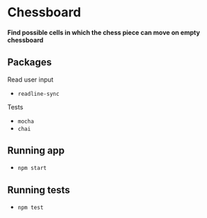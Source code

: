 # Chessboard

#### Find possible cells in which the chess piece can move on empty chessboard

## Packages

Read user input
- `readline-sync`

Tests
- `mocha`
- `chai`

## Running app
- `npm start`

## Running tests
- `npm test`